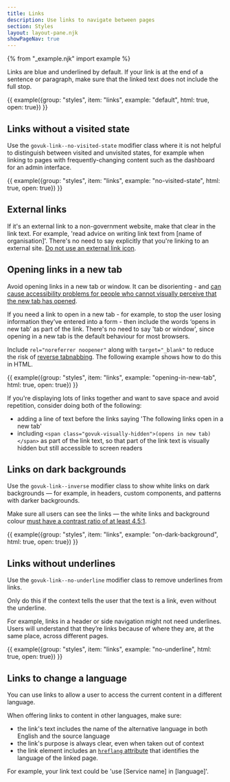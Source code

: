 ```yaml
---
title: Links
description: Use links to navigate between pages
section: Styles
layout: layout-pane.njk
showPageNav: true
---
```


{% from "_example.njk" import example %}

Links are blue and underlined by default. If your link is at the end of a sentence or paragraph, make sure that the linked text does not include the full stop.

{{ example({group: "styles", item: "links", example: "default", html: true, open: true}) }}

## Links without a visited state

Use the `govuk-link--no-visited-state` modifier class where it is not helpful to distinguish between visited and unvisited states, for example when linking to pages with frequently-changing content such as the dashboard for an admin interface.

{{ example({group: "styles", item: "links", example: "no-visited-state", html: true, open: true}) }}

## External links

If it's an external link to a non-government website, make that clear in the link text. For example, 'read advice on writing link text from [name of organisation]'. There's no need to say explicitly that you're linking to an external site. [Do not use an external link icon](https://designnotes.blog.gov.uk/2016/11/28/removing-the-external-link-icon-from-gov-uk/).

## Opening links in a new tab

Avoid opening links in a new tab or window. It can be disorienting - and [can cause accessibility problems for people who cannot visually perceive that the new tab has opened](https://www.w3.org/TR/WCAG20-TECHS/G200.html).

If you need a link to open in a new tab - for example, to stop the user losing information they’ve entered into a form - then include the words ‘opens in new tab’ as part of the link. There's no need to say 'tab or window', since opening in a new tab is the default behaviour for most browsers.

Include `rel="noreferrer noopener"` along with `target="_blank"` to reduce the risk of [reverse tabnabbing](https://owasp.org/www-community/attacks/Reverse_Tabnabbing). The following example shows how to do this in HTML.

{{ example({group: "styles", item: "links", example: "opening-in-new-tab", html: true, open: true}) }}

If you're displaying lots of links together and want to save space and avoid repetition, consider doing both of the following:

- adding a line of text before the links saying 'The following links open in a new tab'
- including `<span class="govuk-visually-hidden">(opens in new tab)</span>` as part of the link text, so that part of the link text is visually hidden but still accessible to screen readers

## Links on dark backgrounds

Use the `govuk-link--inverse` modifier class to show white links on dark backgrounds — for example, in headers, custom components, and patterns with darker backgrounds.

Make sure all users can see the links — the white links and background colour [must have a contrast ratio of at least 4.5:1](https://www.w3.org/WAI/WCAG21/Understanding/contrast-minimum.html).

{{ example({group: "styles", item: "links", example: "on-dark-background", html: true, open: true}) }}

## Links without underlines

Use the `govuk-link--no-underline` modifier class to remove underlines from links.

Only do this if the context tells the user that the text is a link, even without the underline.

For example, links in a header or side navigation might not need underlines. Users will understand that they’re links because of where they are, at the same place, across different pages.

{{ example({group: "styles", item: "links", example: "no-underline", html: true, open: true}) }}

## Links to change a language

You can use links to allow a user to access the current content in a different language.

When offering links to content in other languages, make sure:

- the link's text includes the name of the alternative language in both English and the source language
- the link's purpose is always clear, even when taken out of context
- the link element includes an [`hreflang` attribute](https://www.w3schools.com/tags/att_a_hreflang.asp) that identifies the language of the linked page.

For example, your link text could be 'use [Service name] in [language]'.

